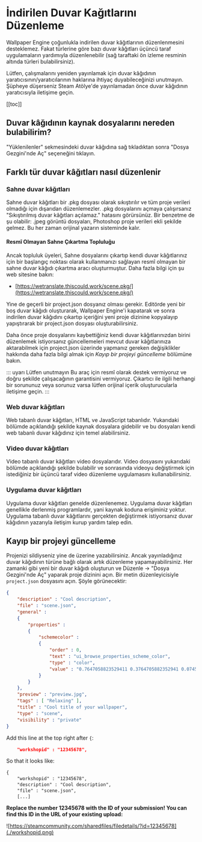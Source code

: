 # İndirilen Duvar Kağıtlarını Düzenleme

Wallpaper Engine çoğunlukla indirilen duvar kâğıtlarının düzenlenmesini desteklemez. Fakat türlerine göre bazı duvar kâğıtları üçüncü taraf uygulamaların yardımıyla düzenlenebilir (sağ taraftaki ön izleme resminin altında türleri bulabilirsiniz).

Lütfen, çalışmalarını yeniden yayınlamak için duvar kâğıdının yaratıcısının/yaratıcılarının haklarına ihtiyaç duyabileceğinizi unutmayın. Şüpheye düşerseniz Steam Atölye'de yayınlamadan önce duvar kâğıdının yaratıcısıyla iletişime geçin.

[[toc]]

## Duvar kâğıdının kaynak dosyalarını nereden bulabilirim?

"Yüklenilenler" sekmesindeki duvar kâğıdına sağ tıkladıktan sonra "Dosya Gezgini'nde Aç" seçeneğini tıklayın.

## Farklı tür duvar kâğıtları nasıl düzenlenir

### Sahne duvar kâğıtları

Sahne duvar kâğıtları bir .pkg dosyası olarak sıkıştırılır ve tüm proje verileri olmadığı için dışarıdan düzenlemezler. .pkg dosyalarını açmaya çalışırsanız "Sıkıştırılmış duvar kâğıtları açılamaz." hatasını görürsünüz. Bir benzetme de şu olabilir: .jpeg görüntü dosyaları, Photoshop proje verileri ekli şekilde gelmez. Bu her zaman orijinal yazarın sisteminde kalır.

#### Resmî Olmayan Sahne Çıkartma Topluluğu

Ancak topluluk üyeleri, Sahne dosyalarını çıkartıp kendi duvar kâğıtlarınız için bir başlangıç noktası olarak kullanmanızı sağlayan resmî olmayan bir sahne duvar kâğıdı çıkartma aracı oluşturmuştur. Daha fazla bilgi için şu web sitesine bakın:

* [https://wetranslate.thiscould.work/scene.pkg/](https://wetranslate.thiscould.work/scene.pkg/)

Yine de geçerli bir project.json dosyanız olması gerekir. Editörde yeni bir boş duvar kâğıdı oluşturarak, Wallpaper Engine'i kapatarak ve sonra indirilen duvar kâğıdını çıkartıp içeriğini yeni proje dizinine kopyalayıp yapıştırarak bir project.json dosyası oluşturabilirsiniz.

Daha önce proje dosyalarını kaybettiğiniz kendi duvar kâğıtlarınızdan birini düzenlemek istiyorsanız güncellemeleri mevcut duvar kâğıtlarınıza aktarabilmek için project.json üzerinde yapmanız gereken değişiklikler hakkında daha fazla bilgi almak için *Kayıp bir projeyi güncelleme* bölümüne bakın.

::: uyarı Lütfen unutmayın Bu araç için resmî olarak destek vermiyoruz ve doğru şekilde çalışacağının garantisini vermiyoruz. Çıkartıcı ile ilgili herhangi bir sorununuz veya sorunuz varsa lütfen orijinal içerik oluşturucularla iletişime geçin. :::

### Web duvar kâğıtları

Web tabanlı duvar kâğıtları, HTML ve JavaScript tabanlıdır. Yukarıdaki bölümde açıklandığı şekilde kaynak dosyalara gidebilir ve bu dosyaları kendi web tabanlı duvar kâğıdınız için temel alabilirsiniz.

### Video duvar kâğıtları

Video tabanlı duvar kâğıtları video dosyalarıdır. Video dosyasını yukarıdaki bölümde açıklandığı şekilde bulabilir ve sonrasında videoyu değiştirmek için istediğiniz bir üçüncü taraf video düzenleme uygulamasını kullanabilirsiniz.

### Uygulama duvar kâğıtları

Uygulama duvar kâğıtları genelde düzenlenemez. Uygulama duvar kâğıtları genellikle derlenmiş programlardır, yani kaynak koduna erişiminiz yoktur. Uygulama tabanlı duvar kâğıtlarını gerçekten değiştirmek istiyorsanız duvar kâğıdının yazarıyla iletişim kurup yardım talep edin.

## Kayıp bir projeyi güncelleme

Projenizi sildiyseniz yine de üzerine yazabilirsiniz. Ancak yayınladığınız duvar kâğıdının türüne bağlı olarak artık düzenleme yapamayabilirsiniz. Her zamanki gibi yeni bir duvar kâğıdı oluşturun ve Düzenle -> "Dosya Gezgini'nde Aç" yaparak proje dizinini açın. Bir metin düzenleyicisiyle `project.json` dosyasını açın. Şöyle görünecektir:

```json
{
    "description" : "Cool description",
    "file" : "scene.json",
    "general" : 
    {
        "properties" : 
        {
            "schemecolor" : 
            {
                "order" : 0,
                "text" : "ui_browse_properties_scheme_color",
                "type" : "color",
                "value" : "0.7647058823529411 0.3764705882352941 0.07450980392156863"
            }
        }
    },
    "preview" : "preview.jpg",
    "tags" : [ "Relaxing" ],
    "title" : "Cool title of your wallpaper",
    "type" : "scene",
    "visibility" : "private"
}
```

Add this line at the top right after `{`:

```json
    "workshopid" : "12345678",
```
So that it looks like:

```json{2}
{
    "workshopid" : "12345678",
    "description" : "Cool description",
    "file" : "scene.json",
    [...]
```

**Replace the number 12345678 with the ID of your submission! You can find this ID in the URL of your existing upload:**

![https://steamcommunity.com/sharedfiles/filedetails/?id=12345678](./workshopid.png)
